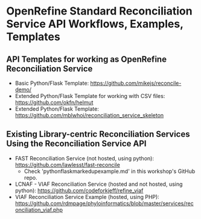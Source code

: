# OpenRefine Standard Reconciliation Service API Workflows, Examples, Templates



## API Templates for working as OpenRefine Reconciliation Service

* Basic Python/Flask Template: https://github.com/mikejs/reconcile-demo/
* Extended Python/Flask Template for working with CSV files: https://github.com/okfn/helmut
* Extended Python/Flask Template: https://github.com/mblwhoi/reconciliation_service_skeleton

## Existing Library-centric Reconciliation Services Using the Reconciliation Service API

* FAST Reconciliation Service (not hosted, using python): https://github.com/lawlesst/fast-reconcile
  * Check 'pythonflaskmarkedupexample.md' in this workshop's GitHub repo.
* LCNAF - VIAF Reconciliation Service (hosted and not hosted, using python): https://github.com/codeforkjeff/refine_viaf
* VIAF Reconciliation Service Example (hosted, using PHP): https://github.com/rdmpage/phyloinformatics/blob/master/services/reconciliation_viaf.php
